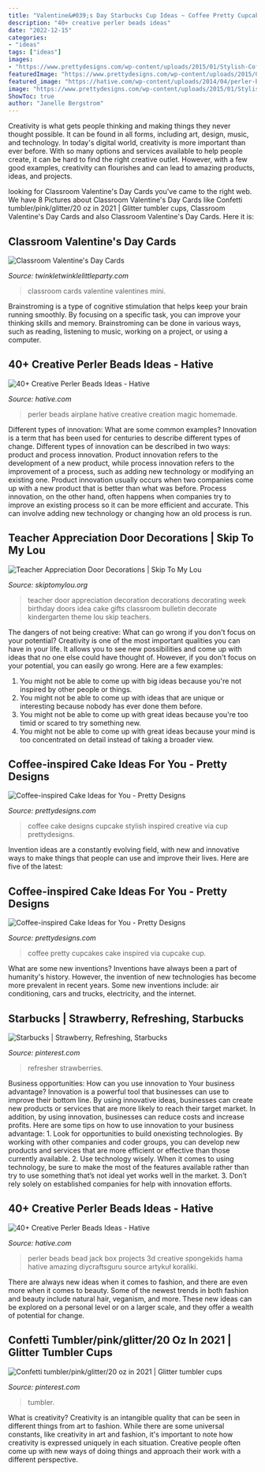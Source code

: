 ```yaml
---
title: "Valentine&#039;s Day Starbucks Cup Ideas ~ Coffee Pretty Cupcakes Cake Inspired Via Cupcake Cup"
description: "40+ creative perler beads ideas"
date: "2022-12-15"
categories:
- "ideas"
tags: ["ideas"]
images:
- "https://www.prettydesigns.com/wp-content/uploads/2015/01/Stylish-Coffee-Cake.jpg"
featuredImage: "https://www.prettydesigns.com/wp-content/uploads/2015/01/Stylish-Coffee-Cake.jpg"
featured_image: "https://hative.com/wp-content/uploads/2014/04/perler-beads-ideas/15-jack-in-the-box.jpg"
image: "https://www.prettydesigns.com/wp-content/uploads/2015/01/Stylish-Coffee-Cake.jpg"
ShowToc: true
author: "Janelle Bergstrom"
---
```



Creativity is what gets people thinking and making things they never thought possible. It can be found in all forms, including art, design, music, and technology. In today's digital world, creativity is more important than ever before. With so many options and services available to help people create, it can be hard to find the right creative outlet. However, with a few good examples, creativity can flourishes and can lead to amazing products, ideas, and projects.

	

		
looking for Classroom Valentine&#039;s Day Cards you've came to the right web. We have 8 Pictures about Classroom Valentine&#039;s Day Cards like Confetti tumbler/pink/glitter/20 oz in 2021 | Glitter tumbler cups, Classroom Valentine&#039;s Day Cards and also Classroom Valentine&#039;s Day Cards. Here it is:
		
    
## Classroom Valentine&#039;s Day Cards

<img loading=lazy src="http://www.twinkletwinklelittleparty.com/wp-content/uploads/2016/02/DSC_0703-1.jpg" onerror="this.onerror=null;this.src='https://tse1.mm.bing.net/th?id=OIP.kxoOgcRvrxV4s0EcWV4UrAHaLe&amp;pid=15.1';" alt="Classroom Valentine&#039;s Day Cards">

_Source: twinkletwinklelittleparty.com_

>classroom cards valentine valentines mini. 

	

Brainstroming is a type of cognitive stimulation that helps keep your brain running smoothly. By focusing on a specific task, you can improve your thinking skills and memory. Brainstroming can be done in various ways, such as reading, listening to music, working on a project, or using a computer.

    
## 40+ Creative Perler Beads Ideas - Hative

<img loading=lazy src="https://hative.com/wp-content/uploads/2014/04/perler-beads-ideas/25-homemade-airplane.jpg" onerror="this.onerror=null;this.src='https://tse2.mm.bing.net/th?id=OIP.ipjWg-O0MeLcqB7PLlML1wHaFj&amp;pid=15.1';" alt="40+ Creative Perler Beads Ideas - Hative">

_Source: hative.com_

>perler beads airplane hative creative creation magic homemade. 

	

Different types of innovation: What are some common examples?
Innovation is a term that has been used for centuries to describe different types of change. Different types of innovation can be described in two ways: product and process innovation. Product innovation refers to the development of a new product, while process innovation refers to the improvement of a process, such as adding new technology or modifying an existing one. 
Product innovation usually occurs when two companies come up with a new product that is better than what was before. Process innovation, on the other hand, often happens when companies try to improve an existing process so it can be more efficient and accurate. This can involve adding new technology or changing how an old process is run.

    
## Teacher Appreciation Door Decorations | Skip To My Lou

<img loading=lazy src="https://www.skiptomylou.org/wp-content/uploads/2009/04/teacherappreciationdoor6-1.jpg" onerror="this.onerror=null;this.src='https://tse2.mm.bing.net/th?id=OIP.mWQPh92M7gF80-2OKlVBUwAAAA&amp;pid=15.1';" alt="Teacher Appreciation Door Decorations | Skip To My Lou">

_Source: skiptomylou.org_

>teacher door appreciation decoration decorations decorating week birthday doors idea cake gifts classroom bulletin decorate kindergarten theme lou skip teachers. 

	

The dangers of not being creative: What can go wrong if you don't focus on your potential?
Creativity is one of the most important qualities you can have in your life. It allows you to see new possibilities and come up with ideas that no one else could have thought of. However, if you don't focus on your potential, you can easily go wrong. Here are a few examples: 
1) You might not be able to come up with big ideas because you're not inspired by other people or things. 
2) You might not be able to come up with ideas that are unique or interesting because nobody has ever done them before. 
3) You might not be able to come up with great ideas because you're too timid or scared to try something new. 
4) You might not be able to come up with great ideas because your mind is too concentrated on detail instead of taking a broader view.

    
## Coffee-inspired Cake Ideas For You - Pretty Designs

<img loading=lazy src="https://www.prettydesigns.com/wp-content/uploads/2015/01/Stylish-Coffee-Cake.jpg" onerror="this.onerror=null;this.src='https://tse4.mm.bing.net/th?id=OIP.nLhJ0YpTCUX3p6NC_DCSPwHaHl&amp;pid=15.1';" alt="Coffee-inspired Cake Ideas for You - Pretty Designs">

_Source: prettydesigns.com_

>coffee cake designs cupcake stylish inspired creative via cup prettydesigns. 

	

Invention ideas are a constantly evolving field, with new and innovative ways to make things that people can use and improve their lives. Here are five of the latest:

    
## Coffee-inspired Cake Ideas For You - Pretty Designs

<img loading=lazy src="http://www.prettydesigns.com/wp-content/uploads/2015/01/Pretty-Coffee-Cupcakes.jpg" onerror="this.onerror=null;this.src='https://tse4.mm.bing.net/th?id=OIP.ZGUG7iyPHgiGtfy5vi8QWAHaDh&amp;pid=15.1';" alt="Coffee-inspired Cake Ideas for You - Pretty Designs">

_Source: prettydesigns.com_

>coffee pretty cupcakes cake inspired via cupcake cup. 

	

What are some new inventions?
Inventions have always been a part of humanity's history. However, the invention of new technologies has become more prevalent in recent years. Some new inventions include: air conditioning, cars and trucks, electricity, and the internet.

    
## Starbucks | Strawberry, Refreshing, Starbucks

<img loading=lazy src="https://i.pinimg.com/736x/d5/4c/2d/d54c2d1bc117bbb0cacb41bdcf138bd8.jpg" onerror="this.onerror=null;this.src='https://tse1.mm.bing.net/th?id=OIP.6JOZHCB31DRlqqHQElx-wgHaNK&amp;pid=15.1';" alt="Starbucks | Strawberry, Refreshing, Starbucks">

_Source: pinterest.com_

>refresher strawberries. 

	

Business opportunities: How can you use innovation to Your business advantage?
Innovation is a powerful tool that businesses can use to improve their bottom line. By using innovative ideas, businesses can create new products or services that are more likely to reach their target market. In addition, by using innovation, businesses can reduce costs and increase profits. Here are some tips on how to use innovation to your business advantage: 1. Look for opportunities to build onexisting technologies. By working with other companies and coder groups, you can develop new products and services that are more efficient or effective than those currently available. 2. Use technology wisely. When it comes to using technology, be sure to make the most of the features available rather than try to use something that’s not ideal yet works well in the market. 3. Don’t rely solely on established companies for help with innovation efforts.

    
## 40+ Creative Perler Beads Ideas - Hative

<img loading=lazy src="https://hative.com/wp-content/uploads/2014/04/perler-beads-ideas/15-jack-in-the-box.jpg" onerror="this.onerror=null;this.src='https://tse2.mm.bing.net/th?id=OIP.afvIPWWv9fGoTDOHCW_3JgHaF_&amp;pid=15.1';" alt="40+ Creative Perler Beads Ideas - Hative">

_Source: hative.com_

>perler beads bead jack box projects 3d creative spongekids hama hative amazing diycraftsguru source artykuł koraliki. 

	

There are always new ideas when it comes to fashion, and there are even more when it comes to beauty. Some of the newest trends in both fashion and beauty include natural hair, veganism, and more. These new ideas can be explored on a personal level or on a larger scale, and they offer a wealth of potential for change.

    
## Confetti Tumbler/pink/glitter/20 Oz In 2021 | Glitter Tumbler Cups

<img loading=lazy src="https://i.pinimg.com/736x/d5/e4/f7/d5e4f72f9a8e643bb67c03f2fd492641.jpg" onerror="this.onerror=null;this.src='https://tse1.mm.bing.net/th?id=OIP.6WJfyDPxzZSrl7qqq-j-UAHaLx&amp;pid=15.1';" alt="Confetti tumbler/pink/glitter/20 oz in 2021 | Glitter tumbler cups">

_Source: pinterest.com_

>tumbler. 

	

What is creativity?
Creativity is an intangible quality that can be seen in different things from art to fashion. While there are some universal constants, like creativity in art and fashion, it's important to note how creativity is expressed uniquely in each situation. Creative people often come up with new ways of doing things and approach their work with a different perspective.

